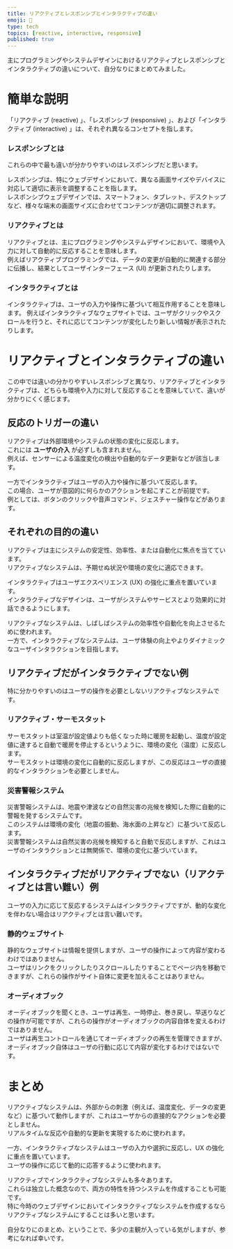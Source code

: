 ```yaml
---
title: リアクティブとレスポンシブとインタラクティブの違い
emoji: 💬
type: tech
topics: [reactive, interactive, responsive]
published: true
---
```


主にプログラミングやシステムデザインにおけるリアクティブとレスポンシブとインタラクティブの違いについて、自分なりにまとめてみました。

# 簡単な説明

「リアクティブ (reactive) 」、「レスポンシブ (responsive) 」、および「インタラクティブ (interactive) 」は、それぞれ異なるコンセプトを指します。

### レスポンシブとは

これらの中で最も違いが分かりやすいのはレスポンシブだと思います。

レスポンシブは、特にウェブデザインにおいて、異なる画面サイズやデバイスに対応して適切に表示を調整することを指します。  
レスポンシブウェブデザインでは、スマートフォン、タブレット、デスクトップなど、様々な端末の画面サイズに合わせてコンテンツが適切に調整されます。

### リアクティブとは

リアクティブとは、主にプログラミングやシステムデザインにおいて、環境や入力に対して自動的に反応することを意味します。  
例えばリアクティブプログラミングでは、データの変更が自動的に関連する部分に伝播し、結果としてユーザインターフェース (UI) が更新されたりします。

### インタラクティブとは

インタラクティブは、ユーザの入力や操作に基づいて相互作用することを意味します。
例えばインタラクティブなウェブサイトでは、ユーザがクリックやスクロールを行うと、それに応じてコンテンツが変化したり新しい情報が表示されたりします。

# リアクティブとインタラクティブの違い

この中では違いの分かりやすいレスポンシブと異なり、リアクティブとインタラクティブは、どちらも環境や入力に対して反応することを意味していて、違いが分かりにくく感じます。

## 反応のトリガーの違い

リアクティブは外部環境やシステムの状態の変化に反応します。  
これには **ユーザの介入** が必ずしも含まれません。  
例えば、センサーによる温度変化の検出や自動的なデータ更新などが該当します。

一方でインタラクティブはユーザの入力や操作に基づいて反応します。  
この場合、ユーザが意図的に何らかのアクションを起こすことが前提です。  
例としては、ボタンのクリックや音声コマンド、ジェスチャー操作などがあります。

## それぞれの目的の違い

リアクティブは主にシステムの安定性、効率性、または自動化に焦点を当てています。  
リアクティブなシステムは、予期せぬ状況や環境の変化に適応できます。

インタラクティブはユーザエクスペリエンス (UX) の強化に重点を置いています。  
インタラクティブなデザインは、ユーザがシステムやサービスとより効果的に対話できるようにします。

リアクティブなシステムは、しばしばシステムの効率性や自動化を向上させるために使われます。  
一方で、インタラクティブなシステムは、ユーザ体験の向上やよりダイナミックなユーザインタラクションを目指します。

## リアクティブだがインタラクティブでない例

特に分かりやすいのはユーザの操作を必要としないリアクティブなシステムです。

### リアクティブ・サーモスタット

サーモスタットは室温が設定値よりも低くなった時に暖房を起動し、温度が設定値に達すると自動で暖房を停止するというように、環境の変化（温度）に反応します。  
サーモスタットは環境の変化に自動的に反応しますが、この反応はユーザの直接的なインタラクションを必要としません。

### 災害警報システム

災害警報システムは、地震や津波などの自然災害の兆候を検知した際に自動的に警報を発するシステムです。  
このシステムは環境の変化（地震の振動、海水面の上昇など）に基づいて反応します。  
災害警報システムは自然災害の兆候を検知すると自動で反応しますが、これはユーザのインタラクションとは無関係で、環境の変化に基づいています。

## インタラクティブだがリアクティブでない（リアクティブとは言い難い）例

ユーザの入力に応じて反応するシステムはインタラクティブですが、動的な変化を伴わない場合はリアクティブとは言い難いです。

### 静的ウェブサイト

静的なウェブサイトは情報を提供しますが、ユーザの操作によって内容が変わるわけではありません。  
ユーザはリンクをクリックしたりスクロールしたりすることでページ内を移動できますが、これらの操作がサイト自体に変更を加えることはありません。

### オーディオブック

オーディオブックを聞くとき、ユーザは再生、一時停止、巻き戻し、早送りなどの操作が可能ですが、これらの操作がオーディオブックの内容自体を変えるわけではありません。  
ユーザは再生コントロールを通じてオーディオブックの再生を管理できますが、オーディオブック自体はユーザの行動に応じて内容が変化するわけではないです。

# まとめ

リアクティブなシステムは、外部からの刺激（例えば、温度変化、データの変更など）に基づいて動作しますが、これはユーザからの直接的なアクションを必要としません。  
リアルタイムな反応や自動的な更新を実現するために使われます。

一方、インタラクティブなシステムはユーザの入力や選択に反応し、UX の強化に重点を置いています。  
ユーザの操作に応じて動的に応答するように使われます。

リアクティブでインタラクティブなシステムも多々あります。  
これらは独立した概念なので、両方の特性を持つシステムを作成することも可能です。  
特に今時のウェブデザインにおいてインタラクティブなシステムを作成するならリアクティブなシステムにすることは多いと思います。

自分なりにのまとめ、ということで、多少の主観が入っている気がしますが、参考になれば幸いです。
